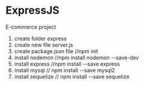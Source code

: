 # ExpressJS

E-commerce project

1. create folder express 
2. create new file server.js
3. create package.json file  //npm init
4. install nodemon  //npm install nodemon --save-dev
5. install express  //npm install --save express
6. install mysql  // npm install --save mysql2
7. install sequelize // npm install --save sequelize
